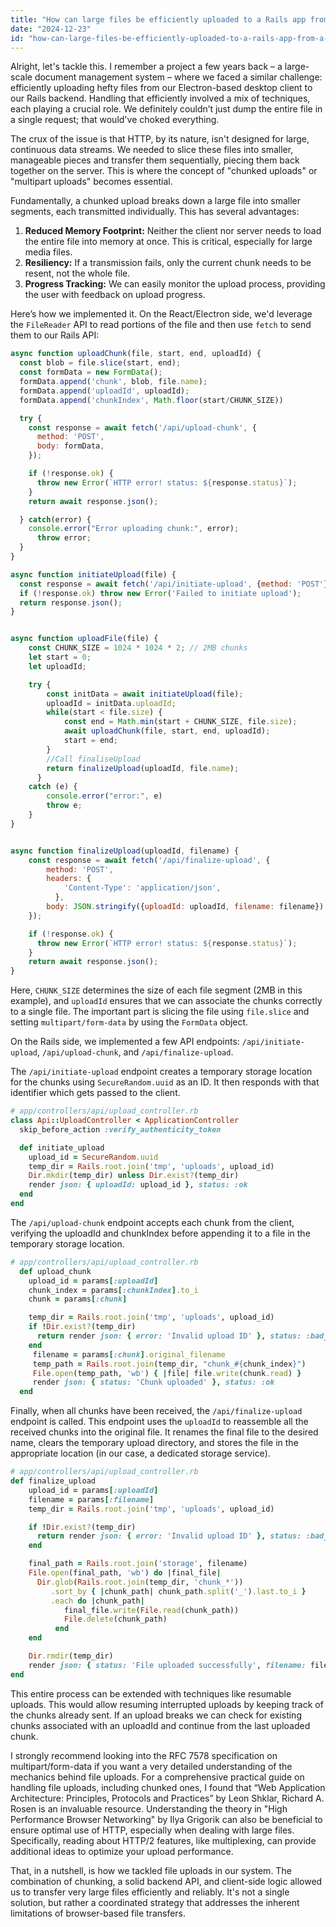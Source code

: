 ```yaml
---
title: "How can large files be efficiently uploaded to a Rails app from a React/Electron front-end?"
date: "2024-12-23"
id: "how-can-large-files-be-efficiently-uploaded-to-a-rails-app-from-a-reactelectron-front-end"
---
```


Alright, let's tackle this. I remember a project a few years back – a large-scale document management system – where we faced a similar challenge: efficiently uploading hefty files from our Electron-based desktop client to our Rails backend. Handling that efficiently involved a mix of techniques, each playing a crucial role. We definitely couldn’t just dump the entire file in a single request; that would've choked everything.

The crux of the issue is that HTTP, by its nature, isn't designed for large, continuous data streams. We needed to slice these files into smaller, manageable pieces and transfer them sequentially, piecing them back together on the server. This is where the concept of "chunked uploads" or "multipart uploads" becomes essential.

Fundamentally, a chunked upload breaks down a large file into smaller segments, each transmitted individually. This has several advantages:

1.  **Reduced Memory Footprint:** Neither the client nor server needs to load the entire file into memory at once. This is critical, especially for large media files.
2.  **Resiliency:** If a transmission fails, only the current chunk needs to be resent, not the whole file.
3.  **Progress Tracking:** We can easily monitor the upload process, providing the user with feedback on upload progress.

Here’s how we implemented it. On the React/Electron side, we'd leverage the `FileReader` API to read portions of the file and then use `fetch` to send them to our Rails API:

```javascript
async function uploadChunk(file, start, end, uploadId) {
  const blob = file.slice(start, end);
  const formData = new FormData();
  formData.append('chunk', blob, file.name);
  formData.append('uploadId', uploadId);
  formData.append('chunkIndex', Math.floor(start/CHUNK_SIZE))

  try {
    const response = await fetch('/api/upload-chunk', {
      method: 'POST',
      body: formData,
    });

    if (!response.ok) {
      throw new Error(`HTTP error! status: ${response.status}`);
    }
    return await response.json();

  } catch(error) {
    console.error("Error uploading chunk:", error);
      throw error;
  }
}

async function initiateUpload(file) {
  const response = await fetch('/api/initiate-upload', {method: 'POST'});
  if (!response.ok) throw new Error('Failed to initiate upload');
  return response.json();
}


async function uploadFile(file) {
    const CHUNK_SIZE = 1024 * 1024 * 2; // 2MB chunks
    let start = 0;
    let uploadId;

    try {
        const initData = await initiateUpload(file);
        uploadId = initData.uploadId;
        while(start < file.size) {
            const end = Math.min(start + CHUNK_SIZE, file.size);
            await uploadChunk(file, start, end, uploadId);
            start = end;
        }
        //Call finaliseUpload
        return finalizeUpload(uploadId, file.name);
      }
    catch (e) {
        console.error("error:", e)
        throw e;
    }
}


async function finalizeUpload(uploadId, filename) {
    const response = await fetch('/api/finalize-upload', {
        method: 'POST',
        headers: {
            'Content-Type': 'application/json',
          },
        body: JSON.stringify({uploadId: uploadId, filename: filename})
    });

    if (!response.ok) {
      throw new Error(`HTTP error! status: ${response.status}`);
    }
    return await response.json();
}
```

Here, `CHUNK_SIZE` determines the size of each file segment (2MB in this example), and `uploadId` ensures that we can associate the chunks correctly to a single file. The important part is slicing the file using `file.slice` and setting `multipart/form-data` by using the `FormData` object.

On the Rails side, we implemented a few API endpoints: `/api/initiate-upload`, `/api/upload-chunk`, and `/api/finalize-upload`.

The `/api/initiate-upload` endpoint creates a temporary storage location for the chunks using `SecureRandom.uuid` as an ID. It then responds with that identifier which gets passed to the client.

```ruby
# app/controllers/api/upload_controller.rb
class Api::UploadController < ApplicationController
  skip_before_action :verify_authenticity_token

  def initiate_upload
    upload_id = SecureRandom.uuid
    temp_dir = Rails.root.join('tmp', 'uploads', upload_id)
    Dir.mkdir(temp_dir) unless Dir.exist?(temp_dir)
    render json: { uploadId: upload_id }, status: :ok
  end
end
```

The `/api/upload-chunk` endpoint accepts each chunk from the client, verifying the uploadId and chunkIndex before appending it to a file in the temporary storage location.

```ruby
# app/controllers/api/upload_controller.rb
  def upload_chunk
    upload_id = params[:uploadId]
    chunk_index = params[:chunkIndex].to_i
    chunk = params[:chunk]

    temp_dir = Rails.root.join('tmp', 'uploads', upload_id)
    if !Dir.exist?(temp_dir)
      return render json: { error: 'Invalid upload ID' }, status: :bad_request
    end
     filename = params[:chunk].original_filename
     temp_path = Rails.root.join(temp_dir, "chunk_#{chunk_index}")
     File.open(temp_path, 'wb') { |file| file.write(chunk.read) }
     render json: { status: 'Chunk uploaded' }, status: :ok
  end
```

Finally, when all chunks have been received, the `/api/finalize-upload` endpoint is called. This endpoint uses the `uploadId` to reassemble all the received chunks into the original file. It renames the final file to the desired name, clears the temporary upload directory, and stores the file in the appropriate location (in our case, a dedicated storage service).

```ruby
# app/controllers/api/upload_controller.rb
def finalize_upload
    upload_id = params[:uploadId]
    filename = params[:filename]
    temp_dir = Rails.root.join('tmp', 'uploads', upload_id)

    if !Dir.exist?(temp_dir)
      return render json: { error: 'Invalid upload ID' }, status: :bad_request
    end

    final_path = Rails.root.join('storage', filename)
    File.open(final_path, 'wb') do |final_file|
      Dir.glob(Rails.root.join(temp_dir, 'chunk_*'))
         .sort_by { |chunk_path| chunk_path.split('_').last.to_i }
         .each do |chunk_path|
            final_file.write(File.read(chunk_path))
            File.delete(chunk_path)
          end
    end

    Dir.rmdir(temp_dir)
    render json: { status: 'File uploaded successfully', filename: filename }, status: :ok
end
```

This entire process can be extended with techniques like resumable uploads. This would allow resuming interrupted uploads by keeping track of the chunks already sent. If an upload breaks we can check for existing chunks associated with an uploadId and continue from the last uploaded chunk.

I strongly recommend looking into the RFC 7578 specification on multipart/form-data if you want a very detailed understanding of the mechanics behind file uploads. For a comprehensive practical guide on handling file uploads, including chunked ones, I found that “Web Application Architecture: Principles, Protocols and Practices” by Leon Shklar, Richard A. Rosen is an invaluable resource. Understanding the theory in "High Performance Browser Networking" by Ilya Grigorik can also be beneficial to ensure optimal use of HTTP, especially when dealing with large files. Specifically, reading about HTTP/2 features, like multiplexing, can provide additional ideas to optimize your upload performance.

That, in a nutshell, is how we tackled file uploads in our system. The combination of chunking, a solid backend API, and client-side logic allowed us to transfer very large files efficiently and reliably. It's not a single solution, but rather a coordinated strategy that addresses the inherent limitations of browser-based file transfers.
